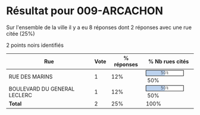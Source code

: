 # Résultat pour 009-ARCACHON

Sur l'ensemble de la ville il y a eu 8 réponses dont 2 réponses avec une rue citée (25%)

2 points noirs identifiés

| Rue | Vote | % réponses | % Nb rues cités|
|-----|------|------------|----------------|
| RUE DES MARINS | 1 | 12% | <img src="../../img/bar_50.gif" />&nbsp;50%|
| BOULEVARD DU GENERAL LECLERC | 1 | 12% | <img src="../../img/bar_50.gif" />&nbsp;50%|
| **Total** | 2 | 25% | 100%|
